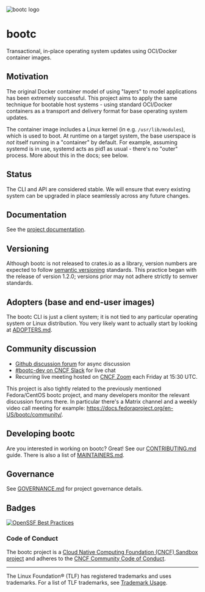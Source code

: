 ![bootc logo](https://raw.githubusercontent.com/containers/common/main/logos/bootc-logo-full-vert.png)
# bootc

Transactional, in-place operating system updates using OCI/Docker container images.

## Motivation

The original Docker container model of using "layers" to model
applications has been extremely successful.  This project
aims to apply the same technique for bootable host systems - using
standard OCI/Docker containers as a transport and delivery format
for base operating system updates.

The container image includes a Linux kernel (in e.g. `/usr/lib/modules`),
which is used to boot.  At runtime on a target system, the base userspace is
*not* itself running in a "container" by default. For example, assuming
systemd is in use, systemd acts as pid1 as usual - there's no "outer" process.
More about this in the docs; see below.

## Status

The CLI and API are considered stable. We will ensure that every existing system
can be upgraded in place seamlessly across any future changes.

## Documentation

See the [project documentation](https://bootc-dev.github.io/bootc/).

## Versioning

Although bootc is not released to crates.io as a library, version
numbers are expected to follow [semantic
versioning](https://semver.org/) standards.  This practice began with
the release of version 1.2.0; versions prior may not adhere strictly
to semver standards.

## Adopters (base and end-user images)

The bootc CLI is just a client system; it is not tied to any particular
operating system or Linux distribution. You very likely want to actually
start by looking at [ADOPTERS.md](ADOPTERS.md).

## Community discussion

- [Github discussion forum](https://github.com/containers/bootc/discussions) for async discussion
- [#bootc-dev on CNCF Slack](https://cloud-native.slack.com/archives/C08SKSQKG1L) for live chat
- Recurring live meeting hosted on [CNCF Zoom](https://zoom-lfx.platform.linuxfoundation.org/meeting/96540875093?password=7889708d-c520-4565-90d3-ce9e253a1f65) each Friday at 15:30 UTC.

This project is also tightly related to the previously mentioned Fedora/CentOS bootc project,
and many developers monitor the relevant discussion forums there. In particular there's a
Matrix channel and a weekly video call meeting for example: <https://docs.fedoraproject.org/en-US/bootc/community/>.

## Developing bootc

Are you interested in working on bootc?  Great!  See our [CONTRIBUTING.md](CONTRIBUTING.md) guide.
There is also a list of [MAINTAINERS.md](MAINTAINERS.md).

## Governance
See [GOVERNANCE.md](GOVERNANCE.md) for project governance details.

## Badges

[![OpenSSF Best Practices](https://www.bestpractices.dev/projects/10113/badge)](https://www.bestpractices.dev/projects/10113)


### Code of Conduct

The bootc project is a [Cloud Native Computing Foundation (CNCF) Sandbox project](https://www.cncf.io/sandbox-projects/)
and adheres to the [CNCF Community Code of Conduct](https://github.com/cncf/foundation/blob/main/code-of-conduct.md).

---
The Linux Foundation® (TLF) has registered trademarks and uses trademarks. For a list of TLF trademarks, see [Trademark Usage](https://www.linuxfoundation.org/trademark-usage/).
